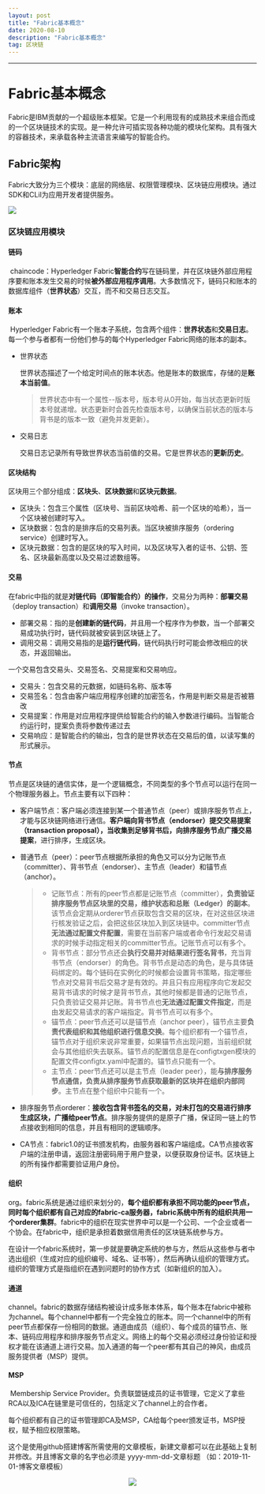 ```yaml
---
layout: post
title: "Fabric基本概念"
date: 2020-08-10 
description: "Fabric基本概念"
tag: 区块链 
---
```


------

# Fabric基本概念

​		Fabric是IBM贡献的一个超级账本框架。它是一个利用现有的成熟技术来组合而成的一个区块链技术的实现。是一种允许可插实现各种功能的模块化架构。具有强大的容器技术，来承载各种主流语言来编写的智能合约。

## Fabric架构

​		Fabric大致分为三个模块：底层的网络层、权限管理模块、区块链应用模块。通过SDK和CLiI为应用开发者提供服务。

![](D:\MyBlog\hu12340.github.io\images\posts\Fabric基本概念\Fabric架构.png)

### 区块链应用模块

#### 链码

​		chaincode：Hyperledger Fabric**智能合约**写在链码里，并在区块链外部应用程序要和账本发生交易的时候**被外部应用程序调用**。大多数情况下，链码只和账本的数据库组件（**世界状态**）交互，而不和交易日志交互。

#### 账本

​		Hyperledger Fabric有一个账本子系统，包含两个组件：**世界状态**和**交易日志**。每一个参与者都有一份他们参与的每个Hyperledger Fabric网络的账本的副本。

-   世界状态

    世界状态描述了一个给定时间点的账本状态。他是账本的数据库，存储的是**账本当前值**。

    >   世界状态中有一个属性--版本号，版本号从0开始，每当状态更新时版本号就递增。状态更新时会首先检查版本号，以确保当前状态的版本与背书是的版本一致（避免并发更新）。

-   交易日志

    交易日志记录所有导致世界状态当前值的交易。它是世界状态的**更新历史**。

#### 区块结构

区块用三个部分组成：**区块头**、**区块数据**和**区块元数据**。

-   区块头：包含三个属性（区块号、当前区块哈希、前一个区块的哈希），当一个区块被创建时写入。
-   区块数据：包含的是排序后的交易列表。当区块被排序服务（ordering service）创建时写入。
-   区块元数据：包含的是区块的写入时间，以及区块写入者的证书、公钥、签名、区块最新高度以及交易过滤数组等。

#### 交易

​		在fabric中指的就是**对链代码（即智能合约）的操作**，交易分为两种：**部署交易**（deploy transaction）和**调用交易**（invoke transaction）。

-   部署交易：指的是**创建新的链代码**，并且用一个程序作为参数，当一个部署交易成功执行时，链代码就被安装到区块链上了。
-   调用交易：调用交易指的是**运行链代码**，链代码执行时可能会修改相应的状态，并返回输出。

一个交易包含交易头、交易签名、交易提案和交易响应。

-   交易头：包含交易的元数据，如链码名称、版本等
-   交易签名：包含由客户端应用程序创建的加密签名，作用是判断交易是否被篡改
-   交易提案：作用是对应用程序提供给智能合约的输入参数进行编码。当智能合约运行时，提案负责将参数传递过去
-   交易响应：是智能合约的输出，包含的是世界状态在交易后的值，以读写集的形式展示。

#### 节点

​		节点是区块链的通信实体，是一个逻辑概念，不同类型的多个节点可以运行在同一个物理服务器上。节点主要有以下四种：

-   客户端节点：客户端必须连接到某一个普通节点（peer）或排序服务节点上，才能与区块链网络进行通信。**客户端向背书节点（endorser）提交交易提案（transaction proposal），当收集到足够背书后，向排序服务节点广播交易提案**，进行排序，生成区块。

-   普通节点（peer）：peer节点根据所承担的角色又可以分为记账节点（committer）、背书节点（endorser）、主节点（leader）和锚节点（anchor）。

    >   -   记账节点：所有的peer节点都是记账节点（committer），**负责验证排序服务节点区块里的交易，维护状态和总账（Ledger）的副本**。该节点会定期从orderer节点获取包含交易的区块，在对这些区块进行核发验证之后，会把这些区块加入到区块链中。committer节点**无法通过配置文件配置**，需要在当前客户端或者命令行发起交易请求的时候手动指定相关的committer节点。记账节点可以有多个。
    >   -   背书节点：部分节点还会**执行交易并对结果进行签名背书**，充当背书节点（endorser）的角色。背书节点是动态的角色，是与具体链码绑定的。每个链码在实例化的时候都会设置背书策略，指定哪些节点对交易背书后交易才是有效的。并且只有应用程序向它发起交易背书请求的时候才是背书节点，其他时候都是普通的记账节点，只负责验证交易并记账。背书节点也**无法通过配置文件指定**，而是由发起交易请求的客户端指定。背书节点可以有多个。
    >   -   锚节点：peer节点还可以是锚节点（anchor peer），锚节点主要**负责代表组织和其他组织进行信息交换**。每个组织都有一个锚节点，锚节点对于组织来说非常重要，如果锚节点出现问题，当前组织就会与其他组织失去联系。锚节点的配置信息是在configtxgen模块的配置文件configtx.yaml中配置的。锚节点只能有一个。
    >   -   主节点：peer节点还可以是主节点（leader peer），能**与排序服务节点通信，负责从排序服务节点获取最新的区块并在组织内部同步**。主节点在整个组织中只能有一个。

-   排序服务节点orderer：**接收包含背书签名的交易，对未打包的交易进行排序生成区块，广播给peer节点**。排序服务提供的是原子广播，保证同一链上的节点接收到相同的信息，并且有相同的逻辑顺序。
-   CA节点：fabric1.0的证书颁发机构，由服务器和客户端组成。CA节点接收客户端的注册申请，返回注册密码用于用户登录，以便获取身份证书。区块链上的所有操作都需要验证用户身份。

#### 组织

​		org。fabric系统是通过组织来划分的，**每个组织都有承担不同功能的peer节点，同时每个组织都有自己对应的fabric-ca服务器，fabric系统中所有的组织共用一个orderer集群**。fabric中的组织在现实世界中可以是一个公司、一个企业或者一个协会。在fabric中，组织是承担着数据信用责任的区块链系统参与方。

​		在设计一个fabric系统时，第一步就是要确定系统的参与方，然后从这些参与者中选出组织（生成对应的组织编号、域名、证书等），然后再确认组织的管理方式。组织的管理方式是指组织在遇到问题时的协作方式（如新组织的加入）。

#### 通道

​		channel。fabric的数据存储结构被设计成多账本体系，每个账本在fabric中被称为channel。每个channel中都有一个完全独立的账本。同一个channel中的所有peer节点都保存一份相同的数据。通道由成员（组织）、每个成员的锚节点、账本、链码应用程序和排序服务节点定义。网络上的每个交易必须经过身份验证和授权才能在该通道上进行交易。加入通道的每一个peer都有其自己的神风，由成员服务提供者（MSP）提供。

#### MSP

​		Membership Service Provider。负责联盟链成员的证书管理，它定义了拿些RCA以及ICA在链里是可信任的，包括定义了channel上的合作者。

​		每个组织都有自己的证书管理即CA及MSP，CA给每个peer颁发证书，MSP授权，赋予相应权限策略。



































​		这个是使用github搭建博客所需使用的文章模板，新建文章都可以在此基础上复制并修改。并且博客文章的名字也必须是 yyyy-mm-dd-文章标题 （如：2019-11-01-博客文章模板）

<div align="center">
	<img src="/images/posts/图片路径" />  
</div> 
